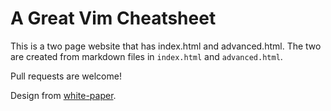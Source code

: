 A Great Vim Cheatsheet
========

This is a two page website that has index.html and advanced.html. The two are created from markdown files in `index.html` and `advanced.html`.

Pull requests are welcome!

Design from [white-paper](https://github.com/vinitkumar/white-paper).
